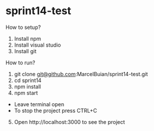 # sprint14-test

How to setup?
1. Install npm
2. Install visual studio
3. Install git


How to run?
1. git clone git@github.com:MarcelBuian/sprint14-test.git
2. cd sprint14
3. npm install
4. npm start
 - Leave terminal open
 - To stop the project press CTRL+C
5. Open http://localhost:3000 to see the project